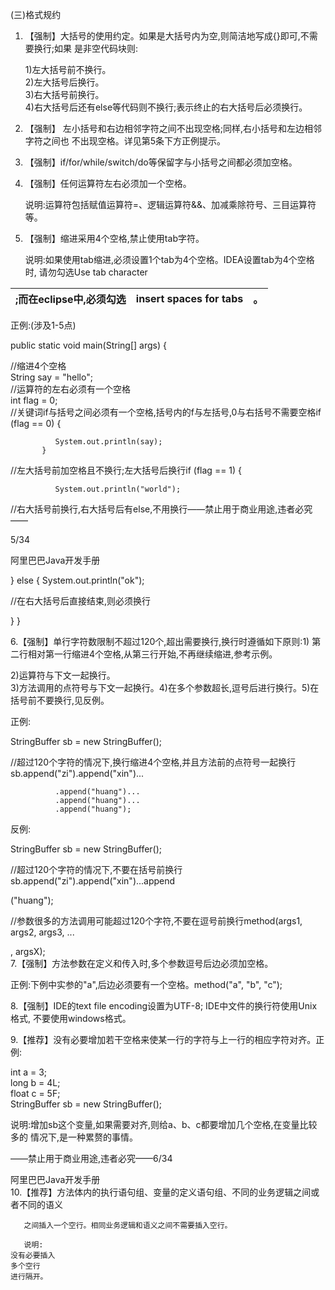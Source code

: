 \(三\)格式规约

1. 【强制】大括号的使用约定。如果是大括号内为空,则简洁地写成{}即可,不需要换行;如果 是非空代码块则:

   1\)左大括号前不换行。  
   2\)左大括号后换行。  
   3\)右大括号前换行。  
   4\)右大括号后还有else等代码则不换行;表示终止的右大括号后必须换行。

2. 【强制】 左小括号和右边相邻字符之间不出现空格;同样,右小括号和左边相邻字符之间也 不出现空格。详见第5条下方正例提示。

3. 【强制】if/for/while/switch/do等保留字与小括号之间都必须加空格。

4. 【强制】任何运算符左右必须加一个空格。

   说明:运算符包括赋值运算符=、逻辑运算符&&、加减乘除符号、三目运算符等。

5. 【强制】缩进采用4个空格,禁止使用tab字符。

   说明:如果使用tab缩进,必须设置1个tab为4个空格。IDEA设置tab为4个空格时, 请勿勾选Use tab character

| ;而在eclipse中,必须勾选 | insert spaces for tabs | 。 |
| :--- | :--- | :--- |


正例:\(涉及1-5点\)

public static void main\(String\[\] args\) {

//缩进4个空格  
String say = "hello";  
//运算符的左右必须有一个空格  
int flag = 0;  
//关键词if与括号之间必须有一个空格,括号内的f与左括号,0与右括号不需要空格if \(flag == 0\) {

```
          System.out.println(say);
       }

```

//左大括号前加空格且不换行;左大括号后换行if \(flag == 1\) {

```
          System.out.println("world");

```

//右大括号前换行,右大括号后有else,不用换行——禁止用于商业用途,违者必究——

5/34

阿里巴巴Java开发手册

} else { System.out.println\("ok"\);

//在右大括号后直接结束,则必须换行

} }

6.【强制】单行字符数限制不超过120个,超出需要换行,换行时遵循如下原则:1\) 第二行相对第一行缩进4个空格,从第三行开始,不再继续缩进,参考示例。

2\)运算符与下文一起换行。  
3\)方法调用的点符号与下文一起换行。4\)在多个参数超长,逗号后进行换行。5\)在括号前不要换行,见反例。

正例:

StringBuffer sb = new StringBuffer\(\);

//超过120个字符的情况下,换行缩进4个空格,并且方法前的点符号一起换行sb.append\("zi"\).append\("xin"\)...

```
          .append("huang")...
          .append("huang")...
          .append("huang");

```

反例:

StringBuffer sb = new StringBuffer\(\);

//超过120个字符的情况下,不要在括号前换行sb.append\("zi"\).append\("xin"\)...append

\("huang"\);

//参数很多的方法调用可能超过120个字符,不要在逗号前换行method\(args1, args2, args3, ...

, argsX\);  
7.【强制】方法参数在定义和传入时,多个参数逗号后边必须加空格。

正例:下例中实参的"a",后边必须要有一个空格。method\("a", "b", "c"\);

8.【强制】IDE的text file encoding设置为UTF-8; IDE中文件的换行符使用Unix格式, 不要使用windows格式。

9.【推荐】没有必要增加若干空格来使某一行的字符与上一行的相应字符对齐。正例:

int a = 3;  
 long b = 4L;  
 float c = 5F;  
 StringBuffer sb = new StringBuffer\(\);

说明:增加sb这个变量,如果需要对齐,则给a、b、c都要增加几个空格,在变量比较多的 情况下,是一种累赘的事情。

——禁止用于商业用途,违者必究——6/34

阿里巴巴Java开发手册  
10.【推荐】方法体内的执行语句组、变量的定义语句组、不同的业务逻辑之间或者不同的语义

```
   之间插入一个空行。相同业务逻辑和语义之间不需要插入空行。

   说明:
没有必要插入
多个空行
进行隔开。

```



